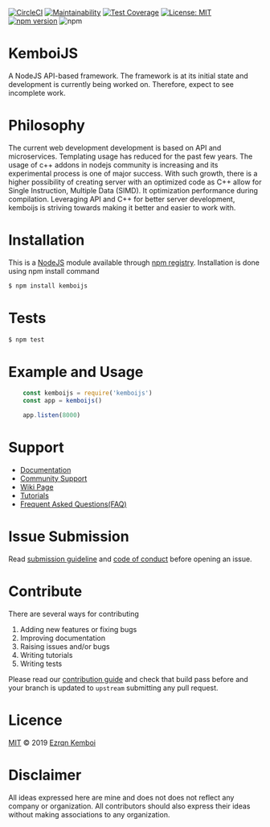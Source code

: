 [![CircleCI](https://circleci.com/gh/me-x-mi/kemboijs.svg?style=svg)](https://circleci.com/gh/me-x-mi/kemboijs)
[![Maintainability](https://api.codeclimate.com/v1/badges/90fb6c58612e3fa9b208/maintainability)](https://codeclimate.com/github/me-x-mi/kemboijs/maintainability)
[![Test Coverage](https://api.codeclimate.com/v1/badges/90fb6c58612e3fa9b208/test_coverage)](https://codeclimate.com/github/me-x-mi/kemboijs/test_coverage)
[![License: MIT](https://img.shields.io/badge/License-MIT-yellow.svg)](https://github.com/me-x-mi/kemboijs/blob/master/LICENSE)
[![npm version](https://badge.fury.io/js/kemboijs.svg)](https://badge.fury.io/js/kemboijs)
![npm](https://img.shields.io/npm/dt/kemboijs.svg)

# KemboiJS

A NodeJS API-based framework. The framework is at its initial state and development is currently being worked on. Therefore, expect to see incomplete work.


# Philosophy

The current web development development is based on API and microservices. Templating usage has reduced for the past few years.
The usage of c++ addons in nodejs community is increasing and its experimental process is one of major success.
With such growth, there is a higher possibility of creating server with an optimized code as C++ allow for Single Instruction, Multiple Data (SIMD). It optimization performance during compilation. Leveraging API and C++ for better server development, kemboijs is striving towards making it better and easier to work with.


# Installation

This is a [NodeJS](https://nodejs.org/en/) module available through [npm registry](https://www.npmjs.com/package/kemboijs).
Installation is done using npm install command

```bash
$ npm install kemboijs
```

# Tests

```bash
$ npm test
```

# Example and Usage

```javascript
    const kemboijs = require('kemboijs')
    const app = kemboijs()

    app.listen(8000)
```

# Support

- [Documentation](https://github.com/me-x-mi/kemboijs)
- [Community Support](https://github.com/me-x-mi/kemboijs)
- [Wiki Page](https://github.com/me-x-mi/kemboijs/wiki)
- [Tutorials](https://github.com/me-x-mi/kemboijs)
- [Frequent Asked Questions(FAQ)](https://github.com/me-x-mi/kemboijs)

# Issue Submission

Read [submission guideline](https://github.com/me-x-mi/kemboijs/blob/master/.github/ISSUE_TEMPLATE/feature_request.md) and [code of conduct](https://github.com/me-x-mi/kemboijs/blob/master/CODE_OF_CONDUCT.md) before opening an issue.

# Contribute

There are several ways for contributing

1. Adding new features or fixing bugs
2. Improving documentation
3. Raising issues and/or bugs
4. Writing tutorials
5. Writing tests

Please read our [contribution guide](https://github.com/me-x-mi/kemboijs/blob/master/CONTRIBUTING.md) and check that build pass before and your branch is updated to `upstream` submitting any pull request.  

# Licence

[MIT](https://github.com/me-x-mi/kemboijs/blob/master/LICENSE) © 2019 [Ezrqn Kemboi](https://www.ezrqnkemboi.dev/)

# Disclaimer

All ideas expressed here are mine and does not does not reflect any company or organization. All contributors should also express their ideas without making associations to any organization.
